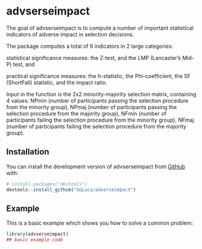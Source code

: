 
<!-- README.md is generated from README.Rmd. Please edit that file -->

# advserseimpact

<!-- badges: start -->
<!-- badges: end -->

The goal of advserseimpact is to compute a number of important
statistical indicators of adverse impact in selection decisions.

The package computes a total of 6 indicators in 2 large categories:

statistical significance measures: the Z-test, and the LMP (Lancaster’s
Mid-P) test, and

practical significance measures: the h-statistic, the Phi-coefficient,
the SF (ShortFall) statistic, and the impact ratio.

Input in the function is the 2x2 minority-majority selection matrix,
containing 4 values: NPmin (number of participants passing the selection
procedure from the minority group), NPmaj (number of participants
passing the selection procedure from the majority group), NFmin (number
of participants failing the selection procedure from the minority
group), NFmaj (number of participants failing the selection procedure
from the majority group).

## Installation

You can install the development version of advserseimpact from
[GitHub](https://github.com/) with:

``` r
# install.packages("devtools")
devtools::install_github("GGLuca/adverseimpact")
```

## Example

This is a basic example which shows you how to solve a common problem:

``` r
library(advserseimpact)
## basic example code
```
